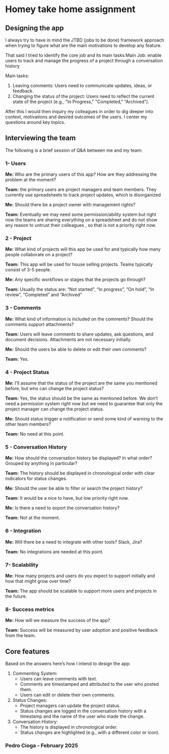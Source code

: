 # Homey take home assignment

## Designing the app

I always try to have in mind the JTBD (jobs to be done) framework approach when trying to figure what are the main motivations to develop any feature.

That said I tried to identify the core job and its main tasks:Main Job: enable users to track and manage the progress of a project through a conversation history

Main tasks:

1. Leaving comments: Users need to communicate updates, ideas, or feedback.
2. Changing the status of the project: Users need to reflect the current state of the project (e.g., "In Progress," "Completed," “Archived”).

After this I would then inquiry my colleagues in order to dig deeper into context, motivations and desired outcomes of the users. I center my questions around key topics.

## Interviewing the team

The following is a brief session of Q&A between me and my team:

### 1- Users

**Me:** Who are the primary users of this app? How are they addressing the problem at the moment?

**Team:** the primary users are project managers and team members. They currently use spreadsheets to track project updates, which is disorganized

**Me:** Should there be a project owner with management rights?

**Team:** Eventually we may need some permission/ability system but right now the teams are sharing everything on a spreadsheet and do not show any reason to untrust their colleagues , so that is not a priority right now.

### 2 - Project

**Me:** What kind of projects will this app be used for and typically how many people collaborate on a project?

**Team:** This app will be used for house selling projects. Teams typically consist of 3-5 people.

**Me:** Any specific workflows or stages that the projects go through?

**Team:** Usually the status are: “Not started”, “In progress”, “On hold”, “In review”, “Completed” and “Archived”

### 3 - Comments

**Me:** What kind of information is included on the comments? Should the comments support attachments?

**Team:** Users will leave comments to share updates, ask questions, and document decisions. Attachments are not necessary initially.

**Me:** Should the users be able to delete or edit their own comments?

**Team:** Yes.

### 4 - Project Status

**Me:** I’ll assume that the status of the project are the same you mentioned before, but who can change the project status?

**Team:** Yes, the status should be the same as mentioned before. We don’t need a permission system right now but we need to guarantee that only the project manager can change the project status.

**Me:** Should status trigger a notification or send some kind of warning to the other team members?

**Team:** No need at this point.

### 5 - Conversation History

**Me:** How should the conversation history be displayed? In what order? Grouped by anything in particular?

**Team:** The history should be displayed in chronological order with clear indicators for status changes.

**Me:** Should the user be able to filter or search the project history?

**Team:** It would be a nice to have, but low priority right now.

**Me:** Is there a need to export the conversation history?

**Team:** Not at the moment.

### 6 - Integration

**Me:** Will there be a need to integrate with other tools? Slack, Jira?

**Team:** No integrations are needed at this point.

### 7- Scalability

**Me:** How many projects and users do you expect to support initially and how that might grow over time?

**Team:** The app should be scalable to support more users and projects in the future.

### 8- Success metrics

**Me:** How will we measure the success of the app?

**Team:** Success will be measured by user adoption and positive feedback from the team.

## Core features

Based on the answers here’s how I intend to design the app:

1. Commenting System:
   - Users can leave comments with text.
   - Comments are timestamped and attributed to the user who posted them.
   - Users can edit or delete their own comments.
2. Status Changes:
   - Project managers can update the project status.
   - Status changes are logged in the conversation history with a timestamp and the name of the user who made the change.
3. Conversation History:
   - The history is displayed in chronological order.
   - Status changes are highlighted (e.g., with a different color or icon).

### Pedro Cioga - February 2025

